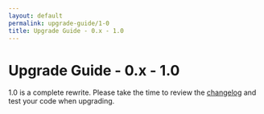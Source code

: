 ```yaml
---
layout: default
permalink: upgrade-guide/1-0
title: Upgrade Guide - 0.x - 1.0
---
```


# Upgrade Guide - 0.x - 1.0

1.0 is a complete rewrite.  Please take the time to review the [changelog](https://github.com/thephpleague/json-guard/blob/master/CHANGELOG.md) and test your code when upgrading.

